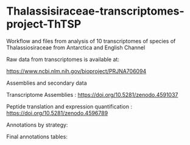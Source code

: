 # Thalassisiraceae-transcriptomes-project-ThTSP
Workflow and files from analysis of 10 transcriptomes of species of Thalassiosiraceae from Antarctica and English Channel

Raw data from transcriptomes is available at:

https://www.ncbi.nlm.nih.gov/bioproject/PRJNA706094

Assemblies and secondary data

Transcriptome Assemblies : https://doi.org/10.5281/zenodo.4591037

Peptide translation and expression quantification : https://doi.org/10.5281/zenodo.4596789


Annotations by strategy:


Final annotations tables:


